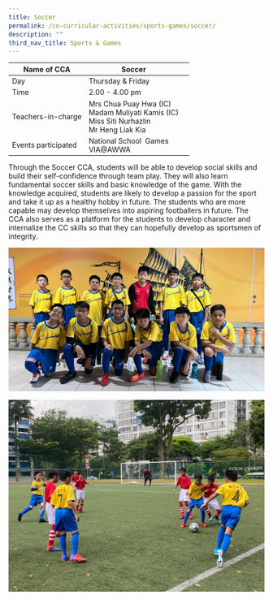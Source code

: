 ```yaml
---
title: Soccer
permalink: /co-curricular-activities/sports-games/soccer/
description: ""
third_nav_title: Sports & Games
---
```

|Name of CCA | Soccer |  |
| -------- | ----------- | ----------------- |
|Day | Thursday & Friday  | 
| Time |2.00 - 4.00 pm || 
|Teachers-in-charge | Mrs Chua Puay Hwa (IC)<br/>Madam Muliyati Kamis (IC) <br/> Miss Siti Nurhazlin <br/>Mr Heng Liak Kia | 
|Events participated    |National School  Games<br/>VIA@AWWA

Through the Soccer CCA, students will be able to develop social skills and build their self-confidence through team play. They will also learn fundamental soccer skills and basic knowledge of the game. With the knowledge acquired, students are likely to develop a passion for the sport and take it up as a healthy hobby in future. The students who are more capable may develop themselves into aspiring footballers in future. The CCA also serves as a platform for the students to develop character and internalize the CC skills so that they can hopefully develop as sportsmen of integrity.

![](/images/Co%20Curricular%20Activities/Scoccer/Soccer%201.jpeg)

![](/images/Co%20Curricular%20Activities/Scoccer/Soccer%2016.jpeg)